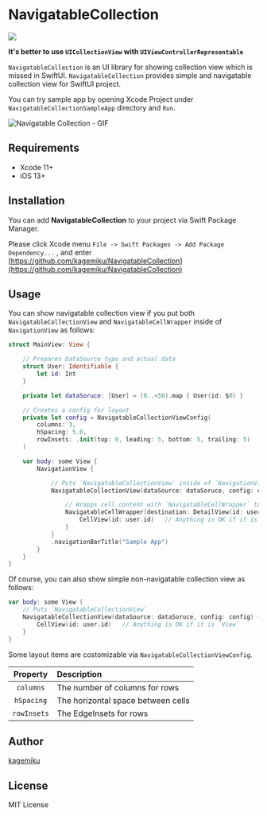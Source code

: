 # NavigatableCollection
![](https://github.com/kagemiku/NavigatableCollection/workflows/iOS/badge.svg)

**It's better to use `UICollectionView` with `UIViewControllerRepresentable`**

`NavigatableCollection` is an UI library for showing collection view which is missed in SwiftUI.
`NavigatableCollection` provides simple and navigatable collection view for SwiftUI project.

You can try sample app by opening Xcode Project under  `NavigatableCollectionSampleApp` directory and `Run`.

![Navigatable Collection - GIF](https://user-images.githubusercontent.com/3097559/77840128-a093ff00-71be-11ea-9f0f-29194f6de75d.gif)

## Requirements
* Xcode 11+
* iOS 13+

## Installation
You can add **NavigatableCollection** to your project via Swift Package Manager.

Please click Xcode menu `File -> Swift Packages -> Add Package Dependency...` , and enter [https://github.com/kagemiku/NavigatableCollection](https://github.com/kagemiku/NavigatableCollection)

## Usage
You can show navigatable collection view if you put both `NavigatableCollectionView` and `NavigatableCellWrapper` inside of `NavigationView` as follows:

```swift
struct MainView: View {

    // Prepares DataSource type and actual data
    struct User: Identifiable {
        let id: Int
    }

    private let dataSoruce: [User] = (0..<50).map { User(id: $0) }

    // Creates a config for layout
    private let config = NavigatableCollectionViewConfig(
        columns: 3,
        hSpacing: 5.0,
        rowInsets: .init(top: 0, leading: 5, bottom: 5, trailing: 5)
    )

    var body: some View {
        NavigationView {

            // Puts `NavigatableCollectionView` inside of `NavigationView`
            NavigatableCollectionView(dataSource: dataSoruce, config: config) { user in

                // Wrapps cell content with `NavigatableCellWrapper` to enable navigation
                NavigatableCellWrapper(destination: DetailView(id: user.id)) {
                    CellView(id: user.id)   // Anything is OK if it is `View`
                }
            }
            .navigationBarTitle("Sample App")
        }
    }
}
```

Of course, you can also show simple non-navigatable collection view as follows:

```swift
var body: some View {
    // Puts `NavigatableCollectionView`
    NavigatableCollectionView(dataSource: dataSoruce, config: config) { user in
        CellView(id: user.id)   // Anything is OK if it is `View`
    }
}
```

Some layout items are costomizable via `NavigatableCollectionViewConfig`.

| Property | Description |
| :--: | :-- |
| `columns` | The number of columns for rows |
| `hSpacing` | The horizontal space between cells |
| `rowInsets` | The EdgeInsets for rows |

## Author
[kagemiku](https://github.com/kagemiku)

## License
MIT License
